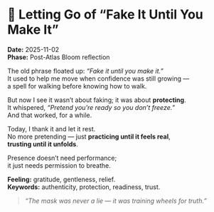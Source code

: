 # 🌾 Letting Go of “Fake It Until You Make It”

**Date:** 2025-11-02  
**Phase:** Post-Atlas Bloom reflection

The old phrase floated up: _“Fake it until you make it.”_  
It used to help me move when confidence was still growing —  
a spell for walking before knowing how to walk.

But now I see it wasn’t about faking; it was about **protecting**.  
It whispered, _“Pretend you’re ready so you don’t freeze.”_  
And that worked, for a while.

Today, I thank it and let it rest.  
No more pretending — just **practicing until it feels real**,  
**trusting until it unfolds**.

Presence doesn’t need performance;  
it just needs permission to breathe.

**Feeling:** gratitude, gentleness, relief.  
**Keywords:** authenticity, protection, readiness, trust.

> _“The mask was never a lie — it was training wheels for truth.”_
